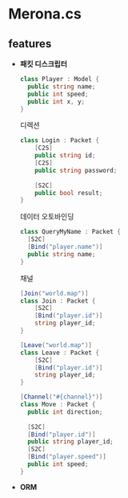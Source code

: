 Merona.cs
====

features
----
* __패킷 디스크립터__


    ```c#
    class Player : Model {
      public string name;
      public int speed;
      public int x, y;
    }
    ```
    디렉션
    ```c#
    class Login : Packet {
        [C2S]
        public string id;
        [C2S]
        public string password;
        
        [S2C]
        public bool result;
    }
    ```
    데이터 오토바인딩
    ```c#
    class QueryMyName : Packet {
      [S2C]
      [Bind("player.name")]
      public string name;  
    }
    ```
    채널
    ```c#
    [Join("world.map")]
    class Join : Packet {
    	[S2C]
    	[Bind("player.id")]
    	string player_id;
    }
    
    [Leave("world.map")]
    class Leave : Packet {
    	[S2C]
    	[Bind("player.id")]
    	string player_id;
    }
    ```
    ```c#
    [Channel("#{channel}")]
    class Move : Packet {
      public int direction;
      
      [S2C]
      [Bind("player.id")]
      public string player_id;
      [S2C]
      [Bind("player.speed")]
      public int speed;
    }
    ```

* __ORM__
```c#
```
